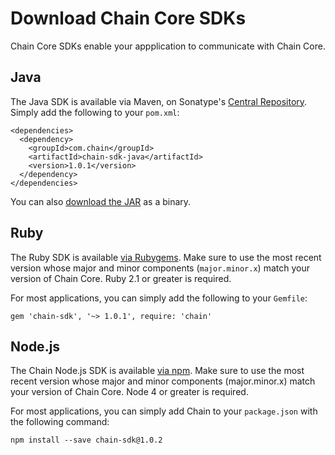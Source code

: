 # Download Chain Core SDKs

Chain Core SDKs enable your appplication to communicate with Chain Core.

## Java

The Java SDK is available via Maven, on Sonatype's [Central Repository](http://central.sonatype.org/). Simply add the following to your `pom.xml`:

```
<dependencies>
  <dependency>
    <groupId>com.chain</groupId>
    <artifactId>chain-sdk-java</artifactId>
    <version>1.0.1</version>
  </dependency>
</dependencies>
```

You can also [download the JAR](../../java/chain-sdk-latest.jar) as a binary.

## Ruby

The Ruby SDK is available [via Rubygems](https://rubygems.org/gems/chain-sdk). Make sure to use the most recent version whose major and minor components (`major.minor.x`) match your version of Chain Core. Ruby 2.1 or greater is required.

For most applications, you can simply add the following to your `Gemfile`:

```
gem 'chain-sdk', '~> 1.0.1', require: 'chain'
```

## Node.js

The Chain Node.js SDK is available [via npm](https://www.npmjs.com/package/chain-sdk). Make sure to use the most recent version whose major and minor components (major.minor.x) match your version of Chain Core. Node 4 or greater is required.

For most applications, you can simply add Chain to your `package.json` with the following command:

```
npm install --save chain-sdk@1.0.2
```

